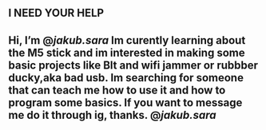 I NEED YOUR HELP
----------------------------------------------------------------------------------------------------------
Hi, I’m @_jakub.sara_ 
Im curently learning about the M5 stick and im interested in making some basic projects like Blt and wifi jammer or rubbber ducky,aka bad usb.
Im searching for someone that can teach me how to use it and how to program some basics.
If you want to message me do it through ig, thanks.
@_jakub.sara_
----------------------------------------------------------------------------------------------------------
